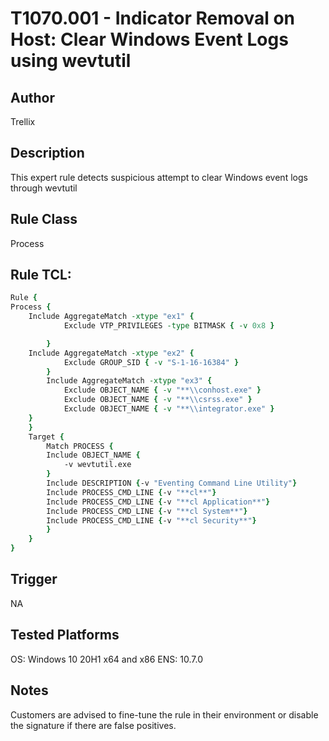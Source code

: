# T1070.001 - Indicator Removal on Host: Clear Windows Event Logs using wevtutil

## Author
Trellix

## Description
This expert rule detects suspicious attempt to clear Windows event logs through wevtutil

## Rule Class 
Process

## Rule TCL:
```tcl
Rule {	
Process {
	Include AggregateMatch -xtype "ex1" {
			Exclude VTP_PRIVILEGES -type BITMASK { -v 0x8 }

		}
	Include AggregateMatch -xtype "ex2" {
			Exclude GROUP_SID { -v "S-1-16-16384" }			
		}
		Include AggregateMatch -xtype "ex3" {
			Exclude OBJECT_NAME { -v "**\\conhost.exe" }
			Exclude OBJECT_NAME { -v "**\\csrss.exe" }
			Exclude OBJECT_NAME { -v "**\\integrator.exe" }
	}
	}
	Target {
        Match PROCESS {		
		Include OBJECT_NAME {
			-v wevtutil.exe			
		}	
		Include DESCRIPTION {-v "Eventing Command Line Utility"}				
        Include PROCESS_CMD_LINE {-v "**cl**"}
		Include PROCESS_CMD_LINE {-v "**cl Application**"}
		Include PROCESS_CMD_LINE {-v "**cl System**"}
		Include PROCESS_CMD_LINE {-v "**cl Security**"}            
		}
	} 
}
```

## Trigger
NA

## Tested Platforms
OS: Windows 10 20H1 x64 and x86
ENS: 10.7.0

## Notes
Customers are advised to fine-tune the rule in their environment or disable the signature if there are false positives.
